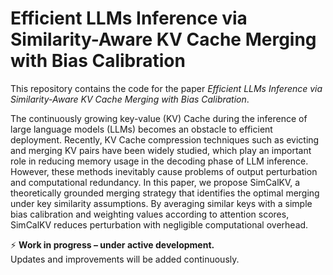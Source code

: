 # Efficient LLMs Inference via Similarity-Aware KV Cache Merging with Bias Calibration

This repository contains the code for the paper *Efficient LLMs Inference via Similarity-Aware KV Cache Merging with Bias Calibration*.  

The continuously growing key-value (KV) Cache during the inference of large language models (LLMs) becomes an obstacle to efficient deployment. Recently, KV Cache compression techniques such as evicting and merging KV pairs have been widely studied, which play an important role in reducing memory
usage in the decoding phase of LLM inference. However, these methods inevitably cause problems of output perturbation and
computational redundancy. In this paper, we propose SimCalKV, a theoretically grounded merging strategy that identifies the optimal merging under key similarity assumptions. By averaging
similar keys with a simple bias calibration and weighting values according to attention scores, SimCalKV reduces perturbation with negligible computational overhead.

⚡ **Work in progress – under active development.**  
Updates and improvements will be added continuously.

